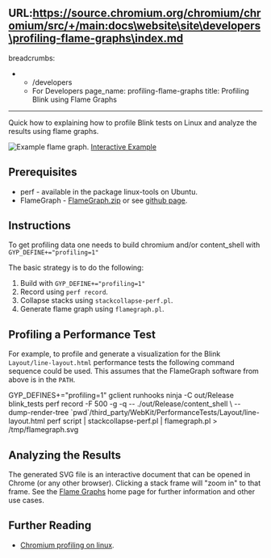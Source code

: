 URL:https://source.chromium.org/chromium/chromium/src/+/main:docs\website\site\developers\profiling-flame-graphs\index.md
---
breadcrumbs:
- - /developers
  - For Developers
page_name: profiling-flame-graphs
title: Profiling Blink using Flame Graphs
---

Quick how to explaining how to profile Blink tests on Linux and analyze the
results using flame graphs.

<img alt="Example flame graph."
src="/developers/profiling-flame-graphs/flamegraph.png">
[Interactive Example](https://blink.gs/images/line-layout-flame-graph.svg)

## Prerequisites

*   perf - available in the package linux-tools on Ubuntu.
*   FlameGraph -
            [FlameGraph.zip](https://github.com/brendangregg/FlameGraph/archive/master.zip)
            or see [github page](https://github.com/brendangregg/FlameGraph).

## Instructions

To get profiling data one needs to build chromium and/or content_shell with
`GYP_DEFINE+="profiling=1"`

The basic strategy is to do the following:

1.  Build with `GYP_DEFINE+="profiling=1"`
2.  Record using `perf record`.
3.  Collapse stacks using `stackcollapse-perf.pl`.
4.  Generate flame graph using `flamegraph.pl`.

## Profiling a Performance Test

For example, to profile and generate a visualization for the Blink
`Layout/line-layout.html` performance tests the following command sequence could
be used. This assumes that the FlameGraph software from above is in the `PATH`.

GYP_DEFINES+="profiling=1" gclient runhooks ninja -C out/Release blink_tests
perf record -F 500 -g -q -- ./out/Release/content_shell \\ --dump-render-tree
\`pwd\`/third_party/WebKit/PerformanceTests/Layout/line-layout.html perf script
| stackcollapse-perf.pl | flamegraph.pl &gt; /tmp/flamegraph.svg

## Analyzing the Results

The generated SVG file is an interactive document that can be opened in Chrome
(or any other browser). Clicking a stack frame will "zoom in" to that frame. See
the [Flame Graphs](http://www.brendangregg.com/flamegraphs.html) home page for
further information and other use cases.

## Further Reading

*   [Chromium profiling on
            linux](https://code.google.com/p/chromium/wiki/LinuxProfiling).
